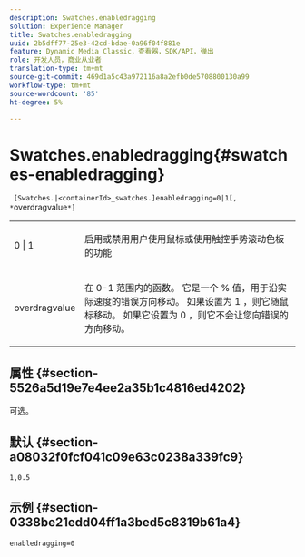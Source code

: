 ```yaml
---
description: Swatches.enabledragging
solution: Experience Manager
title: Swatches.enabledragging
uuid: 2b5dff77-25e3-42cd-bdae-0a96f04f881e
feature: Dynamic Media Classic，查看器，SDK/API，弹出
role: 开发人员，商业从业者
translation-type: tm+mt
source-git-commit: 469d1a5c43a972116a8a2efb0de5708800130a99
workflow-type: tm+mt
source-wordcount: '85'
ht-degree: 5%

---
```



# Swatches.enabledragging{#swatches-enabledragging}

` [Swatches.|<containerId>_swatches.]enabledragging=0|1[, *`overdragvalue`*]`

<table id="table_B1363BFD20204093AAB326A1AB503B93"> 
 <tbody> 
  <tr> 
   <td> <p> <span class="codeph"> 0 | 1 </span> </p> </td> 
   <td> <p> 启用或禁用用户使用鼠标或使用触控手势滚动色板的功能 </p> </td> 
  </tr> 
  <tr> 
   <td> <p> <span class="codeph"> <span class="varname"> overdragvalue  </span> </span> </p> </td> 
   <td> <p> 在<span class="codeph"> 0-1 </span>范围内的函数。 它是一个<span class="codeph"> % </span>值，用于沿实际速度的错误方向移动。 如果设置为<span class="codeph"> 1 </span>，则它随鼠标移动。 如果它设置为<span class="codeph"> 0 </span>，则它不会让您向错误的方向移动。 </p> </td> 
  </tr> 
 </tbody> 
</table>

## 属性 {#section-5526a5d19e7e4ee2a35b1c4816ed4202}

可选。

## 默认 {#section-a08032f0fcf041c09e63c0238a339fc9}

`1,0.5`

## 示例 {#section-0338be21edd04ff1a3bed5c8319b61a4}

`enabledragging=0`
